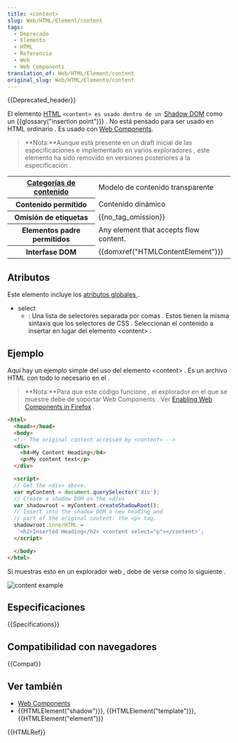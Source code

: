 ```yaml
---
title: <content>
slug: Web/HTML/Element/content
tags:
  - Deprecado
  - Elemento
  - HTML
  - Referencia
  - Web
  - Web Components
translation_of: Web/HTML/Element/content
original_slug: Web/HTML/Elemento/content
---
```

{{Deprecated_header}}

El elemento [HTML](/es/docs/Web/HTML) `<content> es usado dentro de un `[Shadow DOM](/es/docs/Web/Web_Components/Using_shadow_DOM) como un {{glossary("insertion point")}} . No está pensado para ser usado en HTML ordinario . Es usado con [Web Components](/es/docs/Web/Web_Components).

> **Nota:**Aunque está presente en un draft inicial de las especificaciones e implementado en varios exploradores , este elemento ha sido removido en versiones posteriores a la especificación .

<table class="properties">
  <tbody>
    <tr>
      <th scope="row">
        <a
          href="/es/docs/Web/Guide/HTML/Content_categories"
          title="HTML/Content_categories"
          >Categorías de contenido</a
        >
      </th>
      <td>Modelo de contenido transparente</td>
    </tr>
    <tr>
      <th scope="row">Contenido permitido</th>
      <td>Contenido dinámico</td>
    </tr>
    <tr>
      <th scope="row">Omisión de etiquetas</th>
      <td>{{no_tag_omission}}</td>
    </tr>
    <tr>
      <th scope="row">Elementos padre permitidos</th>
      <td>Any element that accepts flow content.</td>
    </tr>
    <tr>
      <th scope="row">Interfase DOM</th>
      <td>{{domxref("HTMLContentElement")}}</td>
    </tr>
  </tbody>
</table>

## Atributos

Este elemento incluye los [atributos globales ](/es/docs/Web/HTML/Global_attributes).

- select
  - : Una lista de selectores separada por comas . Estos tienen la misma sintaxis que los selectores de CSS . Seleccionan el contenido a insertar en lugar del elemento \<content> .

## Ejemplo

Aquí hay un ejemplo simple del uso del elemento \<content> . Es un archivo HTML con todo lo necesario en el .

> **Nota:**Para que este código funcione , el explorador en el que se muestre debe de soportar Web Components . Ver [Enabling Web Components in Firefox](/es/docs/Web/Web_Components#enabling_web_components_in_firefox) .

```html
<html>
  <head></head>
  <body>
  <!-- The original content accessed by <content> -->
  <div>
    <h4>My Content Heading</h4>
    <p>My content text</p>
  </div>

  <script>
  // Get the <div> above.
  var myContent = document.querySelector('div');
  // Create a shadow DOM on the <div>
  var shadowroot = myContent.createShadowRoot();
  // Insert into the shadow DOM a new heading and
  // part of the original content: the <p> tag.
  shadowroot.innerHTML =
   '<h2>Inserted Heading</h2> <content select="p"></content>';
  </script>

  </body>
</html>
```

Si muestras esto en un explorador web , debe de verse como lo siguiente .

![content example](content-example.png)


## Especificaciones

{{Specifications}}

## Compatibilidad con navegadores

{{Compat}}

## Ver también

- [Web Components](/es/docs/Web/Web_Components)
- {{HTMLElement("shadow")}}, {{HTMLElement("template")}}, {{HTMLElement("element")}}

{{HTMLRef}}
